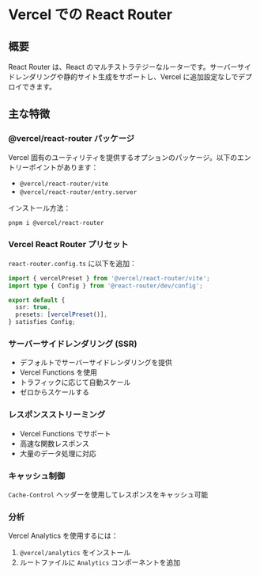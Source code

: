 # Vercel での React Router

## 概要

React Router は、React のマルチストラテジーなルーターです。サーバーサイドレンダリングや静的サイト生成をサポートし、Vercel に追加設定なしでデプロイできます。

## 主な特徴

### @vercel/react-router パッケージ

Vercel 固有のユーティリティを提供するオプションのパッケージ。以下のエントリーポイントがあります：

- `@vercel/react-router/vite`
- `@vercel/react-router/entry.server`

インストール方法：

```bash
pnpm i @vercel/react-router
```

### Vercel React Router プリセット

`react-router.config.ts` に以下を追加：

```typescript
import { vercelPreset } from '@vercel/react-router/vite';
import type { Config } from '@react-router/dev/config';

export default {
  ssr: true,
  presets: [vercelPreset()],
} satisfies Config;
```

### サーバーサイドレンダリング (SSR)

- デフォルトでサーバーサイドレンダリングを提供
- Vercel Functions を使用
- トラフィックに応じて自動スケール
- ゼロからスケールする

### レスポンスストリーミング

- Vercel Functions でサポート
- 高速な関数レスポンス
- 大量のデータ処理に対応

### キャッシュ制御

`Cache-Control` ヘッダーを使用してレスポンスをキャッシュ可能

### 分析

Vercel Analytics を使用するには：

1. `@vercel/analytics` をインストール
2. ルートファイルに `Analytics` コンポーネントを追加
